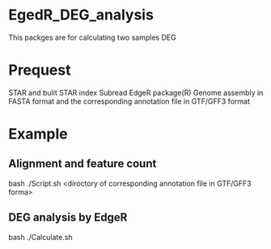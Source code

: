 # EgedR_DEG_analysis
This packges are for calculating two samples DEG
# Prequest 
STAR  and bulit STAR index
Subread 
EdgeR package(R)
Genome assembly in FASTA format and the corresponding annotation file in GTF/GFF3 format
# Example
## Alignment and feature count
bash ./Script.sh <directory of idex> <diretory of genome assembly in FASTA format> <diroctory of corresponding annotation file in GTF/GFF3 forma> <directory of fastq file> <name of fastq file>
## DEG analysis by EdgeR 
bash ./Calculate.sh <list of sample num1> <list of sample num2>
